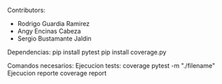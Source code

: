 Contributors:
- Rodrigo Guardia Ramirez
- Angy Encinas Cabeza
- Sergio Bustamante Jaldin

Dependencias:
  pip install pytest
  pip install coverage.py
  

Comandos necesarios:
Ejecucion tests:
  coverage pytest -m "./filename" 
Ejecucion reporte
  coverage report
